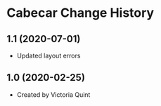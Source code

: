 Cabecar Change History
====================

1.1 (2020-07-01)
----------------
* Updated layout errors

1.0 (2020-02-25)
----------------
* Created by Victoria Quint
